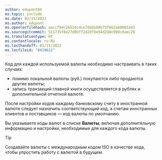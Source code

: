 ```yaml
---
author: edupont04
ms.topic: include
ms.date: 03/15/2022
ms.author: edupont
ms.openlocfilehash: aaccf94c2b524c4ce7ddde88b73f662a60065a43
ms.sourcegitcommit: 521735f8e27d8bff2d2dfbe94d240c09dcdaec29
ms.translationtype: HT
ms.contentlocale: ru-RU
ms.lasthandoff: 03/15/2022
ms.locfileid: "8419622"
---
```

Код для каждой используемой валюты необходимо настраивать в таких случаях:

- помимо локальной валюты (руб.) покупаются либо продаются другие валюты;  
- запись транзакций главной книги осуществляется в рублях и дополнительной отчетной валюте.  

После настройки кодов каждому банковскому счету в иностранной валюте следует назначить соответствующий код, а счетам иностранных клиентов и поставщиков — код валюты по умолчанию.

Вы указываете коды валют в списке **Валюты**, включая дополнительную информацию и настройки, необходимые для каждого кода валюты.

> [!TIP]
> Создавайте валюты с международным кодом ISO в качестве кода, чтобы упростить работу с валютой в будущем.
